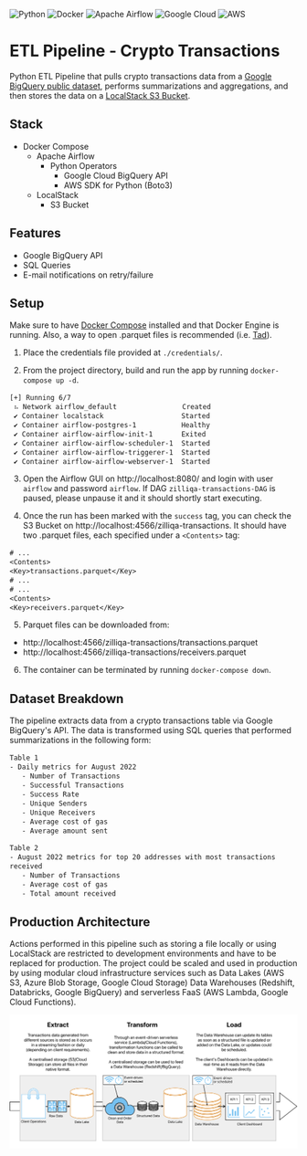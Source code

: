 ![Python](https://img.shields.io/badge/Python-3670A0?style=flat-square&logo=python&labelColor=black&logoColor=ffdd54)
![Docker](https://img.shields.io/badge/Docker-0db7ed.svg?style=flat-square&logo=docker&labelColor=black&logoColor=0db7ed)
![Apache Airflow](https://img.shields.io/badge/Apache%20Airflow-017CEE?style=flat-square&logo=Apache%20Airflow&&labelColor=black&logoColor=white)
![Google Cloud](https://img.shields.io/badge/Google%20Cloud-4285F4.svg?style=flat-square&logo=google-cloud&labelColor=black&logoColor=4285F4)
![AWS](https://img.shields.io/badge/Amazon_AWS-FF9900?style=flat-square&logo=amazon-aws&labelColor=black&logoColor=FF9900)

# ETL Pipeline - Crypto Transactions

Python ETL Pipeline that pulls crypto transactions data from a 
[Google BigQuery public dataset](https://console.cloud.google.com/marketplace/product/public-data-finance/crypto-zilliqa-dataset), 
performs summarizations and aggregations, and then stores the data
on a [LocalStack S3 Bucket](https://docs.localstack.cloud/user-guide/aws/s3/).

## Stack
- Docker Compose 
  - Apache Airflow
    - Python Operators
      - Google Cloud BigQuery API
      - AWS SDK for Python (Boto3)
  - LocalStack
    - S3 Bucket

## Features
- Google BigQuery API 
- SQL Queries
- E-mail notifications on retry/failure

## Setup
Make sure to have [Docker Compose](https://docs.docker.com/compose/install/) 
installed and that Docker Engine is running. Also, a way to open .parquet files 
is recommended (i.e. [Tad](https://www.tadviewer.com/)).

1. Place the credentials file provided at `./credentials/`.

2. From the project directory, build and run the app by running `docker-compose up -d`.
```pycon
[+] Running 6/7
 ⠦ Network airflow_default                Created
 ✔ Container localstack                   Started
 ✔ Container airflow-postgres-1           Healthy
 ✔ Container airflow-airflow-init-1       Exited
 ✔ Container airflow-airflow-scheduler-1  Started
 ✔ Container airflow-airflow-triggerer-1  Started
 ✔ Container airflow-airflow-webserver-1  Started  
```

3. Open the Airflow GUI on http://localhost:8080/ and login
with user `airflow` and password `airflow`. If DAG `zilliqa-transactions-DAG`
is paused, please unpause it and it should shortly start executing.

4. Once the run has been marked with the `success` tag, you can check the 
S3 Bucket on http://localhost:4566/zilliqa-transactions. It should have two
.parquet files, each specified under a `<Contents>` tag:
```pycon
# ...
<Contents>
<Key>transactions.parquet</Key>
# ...
# ...
<Contents>
<Key>receivers.parquet</Key>
```

5. Parquet files can be downloaded from:
- http://localhost:4566/zilliqa-transactions/transactions.parquet
- http://localhost:4566/zilliqa-transactions/receivers.parquet

6. The container can be terminated by running `docker-compose down`.

## Dataset Breakdown
The pipeline extracts data from a crypto transactions table via
Google BigQuery's API. The data is transformed using SQL queries that performed
summarizations in the following form:
````
Table 1
- Daily metrics for August 2022 
   - Number of Transactions
   - Successful Transactions
   - Success Rate
   - Unique Senders
   - Unique Receivers
   - Average cost of gas
   - Average amount sent 
````
````
Table 2
- August 2022 metrics for top 20 addresses with most transactions received
   - Number of Transactions
   - Average cost of gas
   - Total amount received
````
## Production Architecture
Actions performed in this pipeline such as storing a file locally
or using LocalStack are restricted to development environments
and have to be replaced for production. The project could be scaled
and used in production by using modular cloud infrastructure
services such as Data Lakes (AWS S3, Azure Blob Storage, Google Cloud Storage)
Data Warehouses (Redshift, Databricks, Google BigQuery) and serverless
FaaS (AWS Lambda, Google Cloud Functions).

![High-level diagram of production architecture](readme/architecture_diagram.png)

